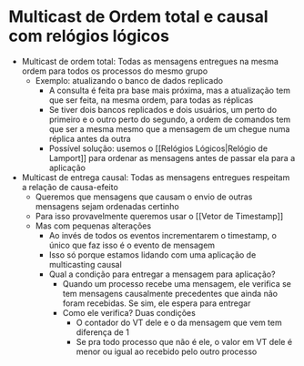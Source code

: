# Multicast de Ordem total e causal com relógios lógicos
- Multicast de ordem total: Todas as mensagens entregues na mesma ordem para todos os processos do mesmo grupo
	- Exemplo: atualizando o banco de dados replicado
		- A consulta é feita pra base mais próxima, mas a atualização tem que ser feita, na mesma ordem, para todas as réplicas
		- Se tiver dois bancos replicados e dois usuários, um perto do primeiro e o outro perto do segundo, a ordem de comandos tem que ser a mesma mesmo que a mensagem de um chegue numa réplica antes da outra
		- Possível solução: usemos o [[Relógios Lógicos|Relógio de Lamport]] para ordenar as mensagens antes de passar ela para a aplicação
 - Multicast de entrega causal: Todas as mensagens entregues respeitam a relação de causa-efeito
	 - Queremos que mensagens que causam o envio de outras mensagens sejam ordenadas certinho
	 - Para isso provavelmente queremos usar o [[Vetor de Timestamp]]
	 - Mas com pequenas alterações 
		 - Ao invés de todos os eventos incrementarem o timestamp, o único que faz isso é o evento de mensagem
		 - Isso só porque estamos lidando com uma aplicação de multicasting causal
		 - Qual a condição para entregar a mensagem para aplicação?
			 - Quando um processo recebe uma mensagem, ele verifica se tem mensagens causalmente precedentes que ainda não foram recebidas. Se sim, ele espera para entregar
			 - Como ele verifica? Duas condições
				 - O contador do VT dele e o da mensagem que vem tem diferença de 1
				 - Se pra todo processo que não é ele, o valor em VT dele é menor ou igual ao recebido pelo outro processo